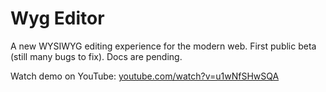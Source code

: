 # Wyg Editor

A new WYSIWYG editing experience for the modern web.
First public beta (still many bugs to fix). Docs are pending.

Watch demo on YouTube: [youtube.com/watch?v=u1wNfSHwSQA](https://www.youtube.com/watch?v=u1wNfSHwSQA)
